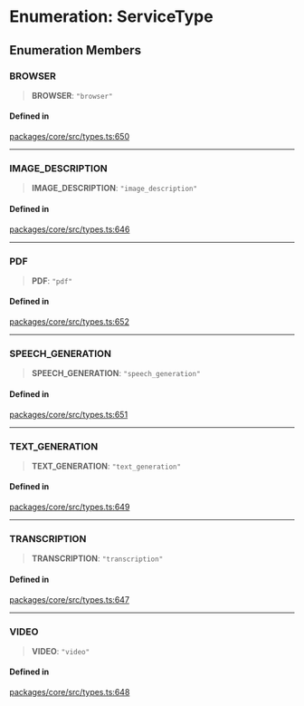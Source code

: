 # Enumeration: ServiceType

## Enumeration Members

### BROWSER

> **BROWSER**: `"browser"`

#### Defined in

[packages/core/src/types.ts:650](https://github.com/8bitsats/eliza/blob/b6c06b96b915454d08a65f46cfdce8da763cbf85/packages/core/src/types.ts#L650)

***

### IMAGE\_DESCRIPTION

> **IMAGE\_DESCRIPTION**: `"image_description"`

#### Defined in

[packages/core/src/types.ts:646](https://github.com/8bitsats/eliza/blob/b6c06b96b915454d08a65f46cfdce8da763cbf85/packages/core/src/types.ts#L646)

***

### PDF

> **PDF**: `"pdf"`

#### Defined in

[packages/core/src/types.ts:652](https://github.com/8bitsats/eliza/blob/b6c06b96b915454d08a65f46cfdce8da763cbf85/packages/core/src/types.ts#L652)

***

### SPEECH\_GENERATION

> **SPEECH\_GENERATION**: `"speech_generation"`

#### Defined in

[packages/core/src/types.ts:651](https://github.com/8bitsats/eliza/blob/b6c06b96b915454d08a65f46cfdce8da763cbf85/packages/core/src/types.ts#L651)

***

### TEXT\_GENERATION

> **TEXT\_GENERATION**: `"text_generation"`

#### Defined in

[packages/core/src/types.ts:649](https://github.com/8bitsats/eliza/blob/b6c06b96b915454d08a65f46cfdce8da763cbf85/packages/core/src/types.ts#L649)

***

### TRANSCRIPTION

> **TRANSCRIPTION**: `"transcription"`

#### Defined in

[packages/core/src/types.ts:647](https://github.com/8bitsats/eliza/blob/b6c06b96b915454d08a65f46cfdce8da763cbf85/packages/core/src/types.ts#L647)

***

### VIDEO

> **VIDEO**: `"video"`

#### Defined in

[packages/core/src/types.ts:648](https://github.com/8bitsats/eliza/blob/b6c06b96b915454d08a65f46cfdce8da763cbf85/packages/core/src/types.ts#L648)
